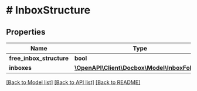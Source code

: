 # # InboxStructure

## Properties

Name | Type | Description | Notes
------------ | ------------- | ------------- | -------------
**free_inbox_structure** | **bool** |  |
**inboxes** | [**\OpenAPI\Client\Docbox\Model\InboxFolder[]**](InboxFolder.md) |  | [optional]

[[Back to Model list]](../../README.md#models) [[Back to API list]](../../README.md#endpoints) [[Back to README]](../../README.md)
